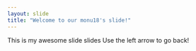 ```yaml
---
layout: slide
title: "Welcome to our monu18's slide!"
---
```

This is my awesome slide slides
Use the left arrow to go back!
